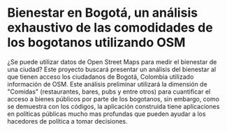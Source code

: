 # Bienestar en Bogotá, un análisis exhaustivo de las comodidades de los bogotanos utilizando OSM
¿Se puede utilizar datos de Open Street Maps para medir el bienestar de una ciudad? Este proyecto buscará presentar un análisis del bienestar al que tienen acceso los ciudadanos de Bogotá, Colombia utilizado información de OSM. Este análisis preliminar utilizará la dimensión de "Comidas" (restaurantes, bares, pubs y entre otros) para cuantificar el acceso a bienes públicos por parte de los bogotanos, sin embargo, como se demuestra con los códigos, la aplicación construida tiene aplicaciones en políticas públicas mucho mas profundas que pueden ayudar a los hacedores de política a tomar decisiones. 
